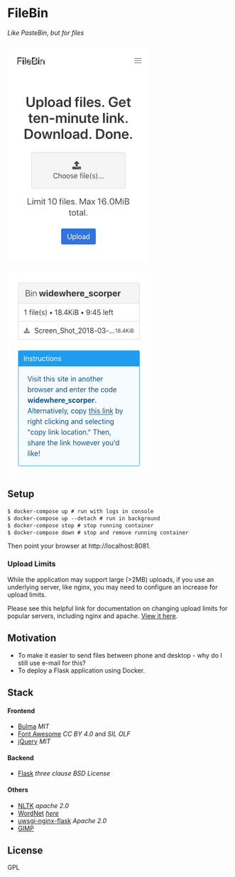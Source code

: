 # FileBin

*Like PasteBin, but for files*

![main](screenshots/main.png?raw=true)
---
![main](screenshots/bin.png?raw=true)

## Setup

```
$ docker-compose up # run with logs in console
$ docker-compose up --detach # run in background
$ docker-compose stop # stop running container
$ docker-compose down # stop and remove running container
```

Then point your browser at http://localhost:8081.

### Upload Limits

While the application may support large (>2MB) uploads, if you use an underlying server, like nginx, you may need to configure an increase for upload limits.

Please see this helpful link for documentation on changing upload limits for popular servers, including nginx and apache. [View it here](https://www.bookstackapp.com/docs/admin/upload-limits/).

## Motivation

- To make it easier to send files between phone and desktop - why do I still use e-mail for this?
- To deploy a Flask application using Docker.

## Stack

#### Frontend

- [Bulma](https://bulma.io/) _MIT_
- [Font Awesome](https://fontawesome.com/v4.7.0/) _CC BY 4.0_ and _SIL OLF_
- [jQuery](https://jquery.com/) _MIT_

#### Backend

- [Flask](http://flask.pocoo.org/) _three clause BSD License_

#### Others

- [NLTK](https://www.nltk.org/) _apache 2.0_
- [WordNet](https://wordnet.princeton.edu/) _[here](https://wordnet.princeton.edu/license-and-commercial-use)_
- [uwsgi-nginx-flask](https://github.com/tiangolo/uwsgi-nginx-flask-docker]) _Apache 2.0_
- [GIMP](https://www.gimp.org/)

## License

GPL
